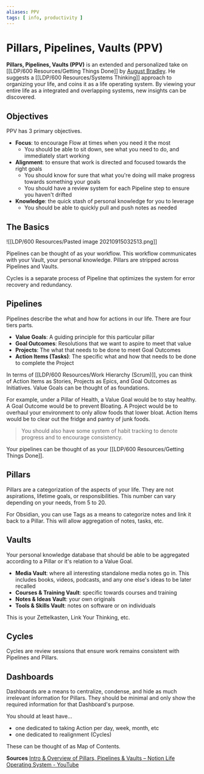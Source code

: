 ```yaml
---
aliases: PPV
tags: [ info, productivity ]
---
```

# Pillars, Pipelines, Vaults (PPV)
**Pillars, Pipelines, Vaults (PPV)** is an extended and personalized take on [[LDP/600 Resources/Getting Things Done]] by [August Bradley](https://www.youtube.com/channel/UCfqj2oq6LVmR3ybC2nfjqKg). He suggests a [[LDP/600 Resources/Systems Thinking]] approach to organizing your life, and coins it as a life operating system. By viewing your entire life as a integrated and overlapping systems, new insights can be discovered.

## Objectives
PPV has 3 primary objectives.
- **Focus**: to encourage Flow at times when you need it the most
	- You should be able to sit down, see what you need to do, and immediately start working
- **Alignment**: to ensure that work is directed and focused towards the right goals
	- You should know for sure that what you're doing will make progress towards something your goals
	- You should have a review system for each Pipeline step to ensure you haven't drifted
- **Knowledge**: the quick stash of personal knowledge for you to leverage
	- You should be able to quickly pull and push notes as needed

## The Basics
![[LDP/600 Resources/Pasted image 20210915032513.png]]

Pipelines can be thought of as your workflow. This workflow communicates with your Vault, your personal knowledge. Pillars are stripped across Pipelines and Vaults.

Cycles is a separate process of Pipeline that optimizes the system for error recovery and redundancy.

## Pipelines
Pipelines describe the what and how for actions in our life. There are four tiers parts.
- **Value Goals**: A guiding principle for this particular pillar
- **Goal Outcomes**: Resolutions that we want to aspire to meet that value
- **Projects**: The what that needs to be done to meet Goal Outcomes
- **Action Items (Tasks)**: The specific what and how that needs to be done to complete the Project

In terms of [[LDP/600 Resources/Work Hierarchy (Scrum)]], you can think of Action Items as Stories, Projects as Epics, and Goal Outcomes as Initiatives. Value Goals can be thought of as foundations.

For example, under a Pillar of Health, a Value Goal would be to stay healthy. A Goal Outcome would be to prevent Bloating. A Project would be to overhaul your environment to only allow foods that lower bloat. Action Items would be to clear out the fridge and pantry of junk foods.

> You should also have some system of habit tracking to denote progress and to encourage consistency.

Your pipelines can be thought of as your [[LDP/600 Resources/Getting Things Done]].

## Pillars
Pillars are a categorization of the aspects of your life. They are not aspirations, lifetime goals, or responsibilities. This number can vary depending on your needs, from 5 to 20.

For Obsidian, you can use Tags as a means to categorize notes and link it back to a Pillar. This will allow aggregation of notes, tasks, etc.

## Vaults
Your personal knowledge database that should be able to be aggregated according to a Pillar or it's relation to a Value Goal.
- **Media Vault**: where all interesting standalone media notes go in. This includes books, videos, podcasts, and any one else's ideas to be later recalled
- **Courses & Training Vault**: specific towards courses and training
- **Notes & Ideas Vault**: your own originals
- **Tools & Skills Vault**: notes on software or on individuals

This is your Zettelkasten, Link Your Thinking, etc.

## Cycles
Cycles are review sessions that ensure work remains consistent with Pipelines and Pillars.

## Dashboards
Dashboards are a means to centralize, condense, and hide as much irrelevant information for Pillars. They should be minimal and only show the required information for that Dashboard's purpose.

You should at least have...
- one dedicated to taking Action per day, week, month, etc
- one dedicated to realignment (Cycles)

These can be thought of as Map of Contents.

**Sources**
[Intro & Overview of Pillars, Pipelines & Vaults – Notion Life Operating System - YouTube](https://www.youtube.com/watch?v=d93SGaf82OM)
